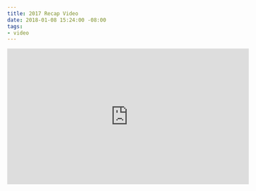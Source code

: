 ```yaml
---
title: 2017 Recap Video
date: 2018-01-08 15:24:00 -08:00
tags:
- video
---
```


<iframe width="560" height="315" src="https://www.youtube.com/embed/jxFILymVqF8" frameborder="0" gesture="media" allow="encrypted-media" allowfullscreen></iframe>